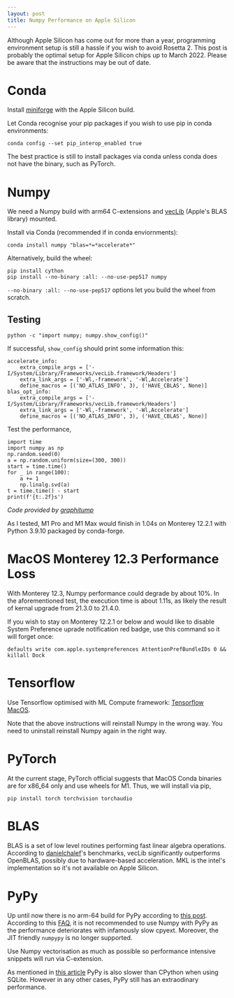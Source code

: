 ```yaml
---
layout: post
title: Numpy Performance on Apple Silicon
---
```


Although Apple Silicon has come out for more than a year, programming environment setup is still a hassle if you wish to avoid Rosetta 2. This post is probably the optimal setup for Apple Silicon chips up to March 2022. Please be aware that the instructions may be out of date. 

# Conda 
Install [miniforge](https://github.com/conda-forge/miniforge) with the Apple Silicon build. 

Let Conda recognise your pip packages if you wish to use pip in conda environments:  
```
conda config --set pip_interop_enabled true
```
The best practice is still to install packages via conda unless conda does not have the binary, such as PyTorch. 

# Numpy
We need a Numpy build with arm64 C-extensions and [vecLib](https://developer.apple.com/documentation/accelerate/veclib) (Apple's BLAS library) mounted. 

Install via Conda (recommended if in conda enviornments): 
```
conda install numpy "blas=*=*accelerate*"
```
Alternatively, build the wheel: 
```
pip install cython
pip install --no-binary :all: --no-use-pep517 numpy
```
`--no-binary :all: --no-use-pep517` options let you build the wheel from scratch. 

## Testing
```
python -c "import numpy; numpy.show_config()"
```
If successful, `show_config` should print some information this: 
```
accelerate_info:
    extra_compile_args = ['-I/System/Library/Frameworks/vecLib.framework/Headers']
    extra_link_args = ['-Wl,-framework', '-Wl,Accelerate']
    define_macros = [('NO_ATLAS_INFO', 3), ('HAVE_CBLAS', None)]
blas_opt_info:
    extra_compile_args = ['-I/System/Library/Frameworks/vecLib.framework/Headers']
    extra_link_args = ['-Wl,-framework', '-Wl,Accelerate']
    define_macros = [('NO_ATLAS_INFO', 3), ('HAVE_CBLAS', None)]
```
Test the performance,
```
import time
import numpy as np
np.random.seed(0)
a = np.random.uniform(size=(300, 300))
start = time.time()
for _ in range(100):
    a += 1
    np.linalg.svd(a)
t = time.time() - start
print(f'{t:.2f}s')
```
*Code provided by [graphitump](https://stackoverflow.com/a/70255105)*

As I tested, M1 Pro and M1 Max would finish in 1.04s on Monterey 12.2.1 with Python 3.9.10 packaged by conda-forge.


# MacOS Monterey 12.3 Performance Loss

With Monterey 12.3, Numpy performance could degrade by about 10%. In the aforementioned test, the execution time is about 1.11s, as likely the result of kernal upgrade from 21.3.0 to 21.4.0. 

If you wish to stay on Monterey 12.2.1 or below and would like to disable System Preference uprade notification red badge, use this command so it will forget once: 

```
defaults write com.apple.systempreferences AttentionPrefBundleIDs 0 && killall Dock
```

# Tensorflow 
Use Tensorflow optimised with ML Compute framework: [Tensorflow MacOS](https://developer.apple.com/metal/tensorflow-plugin/).

Note that the above instructions will reinstall Numpy in the wrong way. You need to uninstall reinstall Numpy again in the right way. 

# PyTorch
At the current stage, PyTorch official suggests that MacOS Conda binaries are for x86_64 only and use wheels for M1. Thus, we will install via pip, 

```
pip install torch torchvision torchaudio
```

# BLAS 
BLAS is a set of low level routines performing fast linear algebra operations. According to [danielchalef](https://github.com/danielchalef/openblas-benchmark-m1)'s benchmarks, vecLib significantly outperforms OpenBLAS, possibly due to hardware-based  acceleration. MKL is the intel's implementation so it's not available on Apple Silicon. 

# PyPy
Up until now there is no arm-64 build for PyPy according to [this post](https://www.pypy.org/posts/2020/12/mac-meets-arm64-940822335619099039.html). 
According to this [FAQ](https://doc.pypy.org/en/latest/faq.html#should-i-install-numpy-or-numpypy), it is not recommended to use Numpy with PyPy as the performance deteriorates with infamously slow cpyext. Moreover, the JIT friendly `numpypy` is no longer supported. 

Use Numpy vectorisation as much as possible so performance intensive snippets will run via C-extension. 

As mentioned in [this article](https://medium.com/codex/pypy-vs-python-49153daca65c) PyPy is also slower than CPython when using SQLite. However in any other cases, PyPy still has an extraodinary performance. 